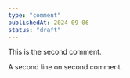 ```yaml
---
type: "comment"
publishedAt: 2024-09-06
status: "draft"
---
```


This is the second comment.

A second line on second comment.
